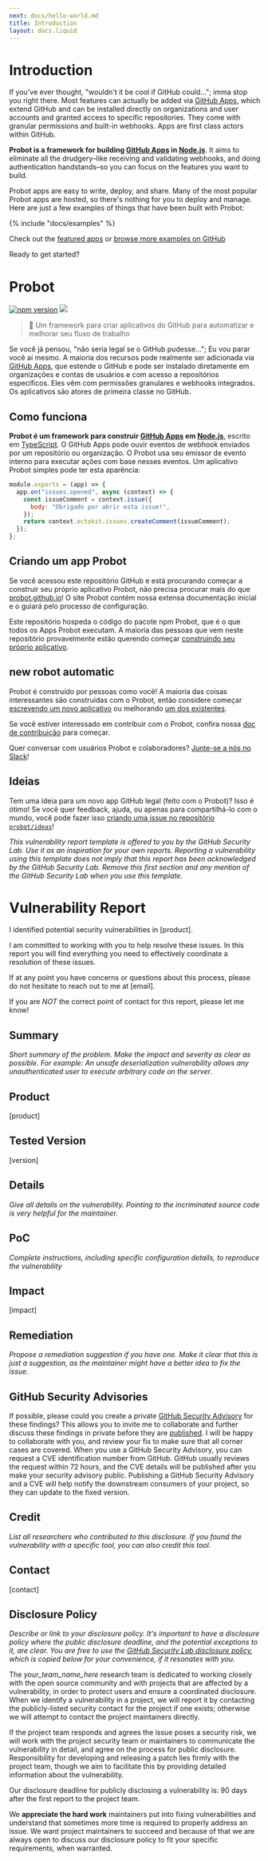 ```yaml
---
next: docs/hello-world.md
title: Introduction
layout: docs.liquid
---
```


# Introduction

If you've ever thought, "wouldn't it be cool if GitHub could…"; imma stop you right there. Most features can actually be added via [GitHub Apps](https://docs.github.com/apps/), which extend GitHub and can be installed directly on organizations and user accounts and granted access to specific repositories. They come with granular permissions and built-in webhooks. Apps are first class actors within GitHub.

**Probot is a framework for building [GitHub Apps](http://docs.github.com/apps) in [Node.js](https://nodejs.org/)**. It aims to eliminate all the drudgery–like receiving and validating webhooks, and doing authentication handstands–so you can focus on the features you want to build.

Probot apps are easy to write, deploy, and share. Many of the most popular Probot apps are hosted, so there's nothing for you to deploy and manage. Here are just a few examples of things that have been built with Probot:

{% include "docs/examples" %}

Check out the [featured apps](https://probot.github.io/apps/) or [browse more examples on GitHub](https://github.com/search?q=topic%3Aprobot-app&type=Repositories)

Ready to get started?

# Probot

[![npm version](https://img.shields.io/npm/v/probot.svg)](https://www.npmjs.com/package/probot) [![](https://img.shields.io/twitter/follow/ProbotTheRobot.svg?style=social&logo=twitter&label=Follow)](https://twitter.com/ProbotTheRobot)

> 🤖 Um framework para criar aplicativos do GitHub para automatizar e melhorar seu fluxo de trabalho

Se você já pensou, "não seria legal se o GitHub pudesse..."; Eu vou parar você aí mesmo. A maioria dos recursos pode realmente ser adicionada via [GitHub Apps](https://docs.github.com/apps/), que estende o GitHub e pode ser instalado diretamente em organizações e contas de usuários e com acesso a repositórios específicos. Eles vêm com permissões granulares e webhooks integrados. Os aplicativos são atores de primeira classe no GitHub.

## Como funciona

**Probot é um framework para construir [GitHub Apps](https://docs.github.com/apps) em [Node.js](https://nodejs.org/)**, escrito em [TypeScript](https://www.typescriptlang.org/). O GitHub Apps pode ouvir eventos de webhook enviados por um repositório ou organização. O Probot usa seu emissor de evento interno para executar ações com base nesses eventos. Um aplicativo Probot simples pode ter esta aparência:

```js
module.exports = (app) => {
  app.on("issues.opened", async (context) => {
    const issueComment = context.issue({
      body: "Obrigado por abrir esta issue!",
    });
    return context.octokit.issues.createComment(issueComment);
  });
};
```

## Criando um app Probot

Se você acessou este repositório GitHub e está procurando começar a construir seu próprio aplicativo Probot, não precisa procurar mais do que [probot.github.io](https://probot.github.io/docs/)! O site Probot contém nossa extensa documentação inicial e o guiará pelo processo de configuração.

Este repositório hospeda o código do pacote npm Probot, que é o que todos os Apps Probot executam. A maioria das pessoas que vem neste repositório provavelmente estão querendo começar [construindo seu próprio aplicativo](https://probot.github.io/docs/).

## new robot automatic

Probot é construído por pessoas como você! A maioria das coisas interessantes são construídas com o Probot, então considere começar [escrevendo um novo aplicativo](https://probot.github.io/docs/) ou melhorando [um dos existentes](https://github.com/search?q=topic%3Aprobot-app&type=Repositories).

Se você estiver interessado em contribuir com o Probot, confira nossa [doc de contribuição](CONTRIBUTING.md) para começar.

Quer conversar com usuários Probot e colaboradores? [Junte-se a nós no Slack](https://probot-slackin.herokuapp.com/)!

## Ideias

Tem uma ideia para um novo app GitHub legal (feito com o Probot)? Isso é ótimo! Se você quer feedback, ajuda, ou apenas para compartilhá-lo com o mundo, você pode fazer isso [criando uma issue no repositório `probot/ideas`](https://github.com/probot/ideas/issues/new)!


*This vulnerability report template is offered to you by the GitHub Security Lab. Use it as an inspiration for your own reports. Reporting a vulnerability using this template does not imply that this report has been acknowledged by the GitHub Security Lab. Remove this first section and any mention of the GitHub Security Lab when you use this template.* 

# Vulnerability Report

I identified potential security vulnerabilities in [product].

I am committed to working with you to help resolve these issues. In this report you will find everything you need to effectively coordinate a resolution of these issues.

If at any point you have concerns or questions about this process, please do not hesitate to reach out to me at [email].

If you are _NOT_ the correct point of contact for this report, please let me know!

## Summary

*Short summary of the problem. Make the impact and severity as clear as possible. For example: An unsafe deserialization vulnerability allows any unauthenticated user to execute arbitrary code on the server.*

## Product

[product]

## Tested Version

[version]

## Details

*Give all details on the vulnerability. Pointing to the incriminated source code is very helpful for the maintainer.*

## PoC

*Complete instructions, including specific configuration details, to reproduce the vulnerability*

## Impact

[impact]

## Remediation

*Propose a remediation suggestion if you have one. Make it clear that this is just a suggestion, as the maintainer might have a better idea to fix the issue.*

## GitHub Security Advisories

If possible, please could you create a private [GitHub Security Advisory](https://help.github.com/en/github/managing-security-vulnerabilities/creating-a-security-advisory) for these findings? This allows you to invite me to collaborate and further discuss these findings in private before they are [published](https://help.github.com/en/github/managing-security-vulnerabilities/publishing-a-security-advisory). I will be happy to collaborate with you, and review your fix to make sure that all corner cases are covered. 
When you use a GitHub Security Advisory, you can request a CVE identification number from GitHub. GitHub usually reviews the request within 72 hours, and the CVE details will be published after you make your security advisory public. Publishing a GitHub Security Advisory and a CVE will help notify the downstream consumers of your project, so they can update to the fixed version.

## Credit

*List all researchers who contributed to this disclosure.*
*If you found the vulnerability with a specific tool, you can also credit this tool.*

## Contact

[contact]

## Disclosure Policy

*Describe or link to your disclosure policy. It's important to have a disclosure policy where the public disclosure deadline, and the potential exceptions to it, are clear. You are free to use the [GitHub Security Lab disclosure policy](https://securitylab.github.com/advisories/#policy), which is copied below for your convenience, if it resonates with you.*

The *your_team_name_here* research team is dedicated to working closely with the open source community and with projects that are affected by a vulnerability, in order to protect users and ensure a coordinated disclosure. When we identify a vulnerability in a project, we will report it by contacting the publicly-listed security contact for the project if one exists; otherwise we will attempt to contact the project maintainers directly.

If the project team responds and agrees the issue poses a security risk, we will work with the project security team or maintainers to communicate the vulnerability in detail, and agree on the process for public disclosure. Responsibility for developing and releasing a patch lies firmly with the project team, though we aim to facilitate this by providing detailed information about the vulnerability.

Our disclosure deadline for publicly disclosing a vulnerability is: 90 days after the first report to the project team.

We **appreciate the hard work** maintainers put into fixing vulnerabilities and understand that sometimes more time is required to properly address an issue. We want project maintainers to succeed and because of that we are always open to discuss our disclosure policy to fit your specific requirements, when warranted.
